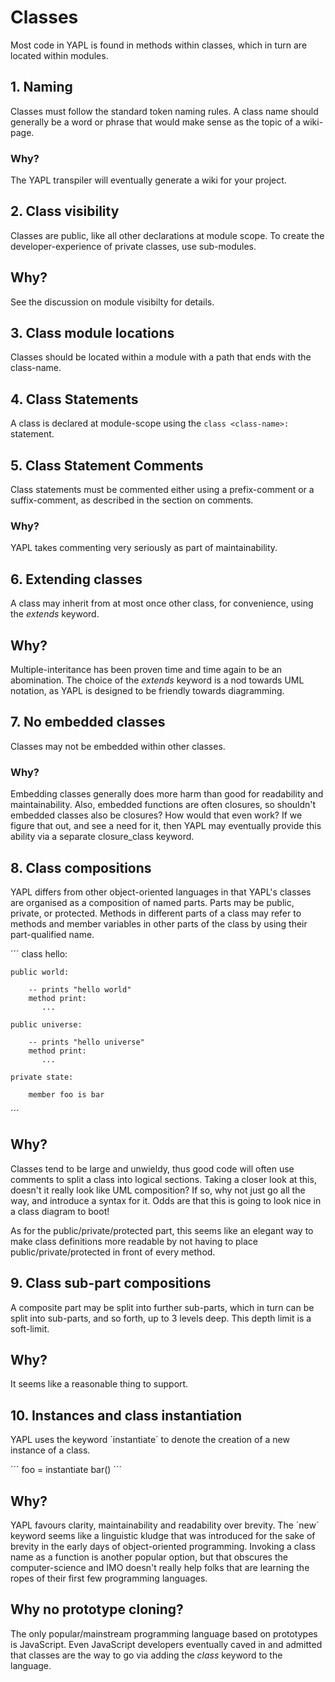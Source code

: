 # Classes

Most code in YAPL is found in methods within classes, which in turn are located within modules.

## 1. Naming

Classes must follow the standard token naming rules. A class name should generally be a word or phrase that would make sense as the topic of a wiki-page.

### Why?

The YAPL transpiler will eventually generate a wiki for your project.

## 2. Class visibility

Classes are public, like all other declarations at module scope. To create the developer-experience of private classes, use sub-modules.

## Why?

See the discussion on module visibilty for details.

## 3. Class module locations

Classes should be located within a module with a path that ends with the class-name.

## 4. Class Statements

A class is declared at module-scope using the `class <class-name>:` statement.

## 5. Class Statement Comments

Class statements must be commented either using a prefix-comment or a suffix-comment, as described in the section on comments.

### Why?

YAPL takes commenting very seriously as part of maintainability.

## 6. Extending classes

A class may inherit from at most once other class, for convenience, using the *extends* keyword.

## Why?

Multiple-interitance has been proven time and time again to be an abomination. The choice of the *extends* keyword is a nod towards UML notation, as YAPL is
designed to be friendly towards diagramming. 

## 7. No embedded classes

Classes may not be embedded within other classes.

### Why?

Embedding classes generally does more harm than good for readability and maintainability. Also, embedded functions are often closures, so shouldn't embedded
classes also be closures? How would that even work? If we figure that out, and see a need for it, then YAPL may eventually provide this ability via a separate
closure_class keyword.

## 8. Class compositions

YAPL differs from other object-oriented languages in that YAPL's classes are organised as a composition of named parts. Parts may be public, private, or protected. Methods in different parts of a class may refer to methods and member variables in other parts of the class by using their part-qualified name.

´´´
class hello:

    public world:

        -- prints "hello world"
        method print:
           ...

    public universe:

        -- prints "hello universe"
        method print:
           ...

    private state:

        member foo is bar

´´´

## Why?

Classes tend to be large and unwieldy, thus good code will often use comments to split a class into logical sections. Taking a closer look at this, doesn't it really look like UML composition? If so, why not just go all the way, and introduce a syntax for it. Odds are that this is going to look nice in a class diagram
to boot!

As for the public/private/protected part, this seems like an elegant way to make class definitions more readable by not having to place public/private/protected
in front of every method.

## 9. Class sub-part compositions

A composite part may be split into further sub-parts, which in turn can be split into sub-parts, and so forth, up to 3 levels deep. This depth limit is a soft-limit.

## Why?

It seems like a reasonable thing to support.

## 10. Instances and class instantiation

YAPL uses the keyword ´instantiate´ to denote the creation of a new instance of a class.

´´´
foo = instantiate bar()
´´´

## Why?

YAPL favours clarity, maintainability and readability over brevity. The ´new´ keyword seems like a linguistic kludge that was introduced for the sake of brevity in the early days of object-oriented programming. Invoking a class name as a function is another popular option, but that obscures the computer-science and IMO
doesn't really help folks that are learning the ropes of their first few programming languages. 

## Why no prototype cloning?

The only popular/mainstream programming language based on prototypes is JavaScript. Even JavaScript developers eventually caved in and admitted that classes are the way to go via adding the *class* keyword to the language.
